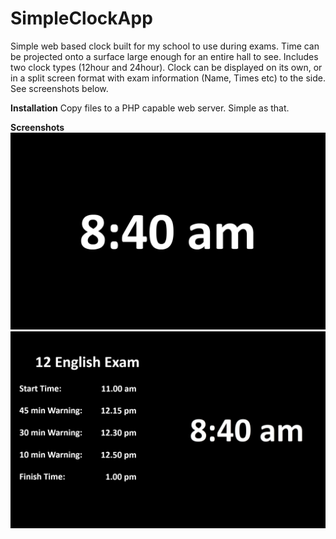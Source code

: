# SimpleClockApp
Simple web based clock built for my school to use during exams. Time can be projected onto a surface large enough for an entire hall to see. Includes two clock types (12hour and 24hour). Clock can be displayed on its own, or in a split screen format with exam information (Name, Times etc) to the side. See screenshots below.

**Installation**
Copy files to a PHP capable web server. Simple as that.

**Screenshots**
![Standard Clock](https://github.com/jolegape/SimpleClockApp/blob/master/img/standard-clock.png "Standard Clock")
![Custom Clock](https://github.com/jolegape/SimpleClockApp/blob/master/img/custom-clock.png "Custom Clock")
